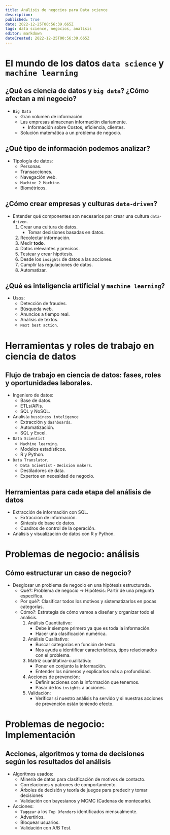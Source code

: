 ```yaml
---
title: Análisis de negocios para Data science
description: 
published: true
date: 2022-12-25T00:56:39.665Z
tags: data science, negocios, analísis
editor: markdown
dateCreated: 2022-12-25T00:56:39.665Z
---
```


# El mundo de los datos `data science` y `machine learning`

## ¿Qué es ciencia de datos y `big data`? ¿Cómo afectan a mi negocio?

- `Big Data`
  - Gran volumen de información.
  - Las empresas almacenan información diariamente.
    - Información sobre Costos, eficiencia, clientes.
  - Solución matemática a un problema de negocio.

## ¿Qué tipo de información podemos analizar?

- Tipología de datos:
  - Personas.
  - Transacciones.
  - Navegación web.
  - `Machine 2 Machine`.
  - Biométricos.

## ¿Cómo crear empresas y culturas `data-driven`?

- Entender qué componentes son necesarios par crear una cultura
  `data-driven`.
  1.  Crear una cultura de datos.
      - Tomar decisiones basadas en datos.
  2.  Recolectar información.
  3.  Medir **todo**.
  4.  Datos relevantes y precisos.
  5.  Testear y crear hipótesis.
  6.  Desde los `insights` de datos a las acciones.
  7.  Cumplir las regulaciones de datos.
  8.  Automatizar.

## ¿Qué es inteligencia artificial y `machine learning`?

- Usos:
  - Detección de fraudes.
  - Búsqueda web.
  - Anuncios a tiempo real.
  - Análisis de textos.
  - `Next best action`.

# Herramientas y roles de trabajo en ciencia de datos

## Flujo de trabajo en ciencia de datos: fases, roles y oportunidades laborales.

- Ingeniero de datos:
  - Base de datos.
  - ETLs/APIs.
  - SQL y NoSQL.
- Analista `bussiness inteligence`
  - Extracción y `dashboards`.
  - Automatización.
  - SQL y Excel.
- `Data Scientist`
  - `Machine learning`.
  - Modelos estadísticos.
  - R y Python.
- `Data Translator`.
  - `Data Scientist` - `Decision makers`.
  - Destiladores de data.
  - Expertos en necesidad de negocio.

## Herramientas para cada etapa del análisis de datos

- Extracción de información con SQL.
  - Extracción de información.
  - Síntesis de base de datos.
  - Cuadros de control de la operación.
- Análisis y visualización de datos con R y Python.

# Problemas de negocio: análisis

## Cómo estructurar un caso de negocio?

- Desglosar un problema de negocio en una hipótesis estructurada.
  - Qué?: Problema de negocio -\> Hipótesis: Partir de una pregunta
    específica.
  - Por qué?: Clasificar todos los motivos y sistematizarlos en pocas
    categorías.
  - Cómo?: Estrategia de cómo vamos a diseñar y organizar todo el
    análisis.
    1.  Análisis Cuantitativo:
        - Debe ir siempre primero ya que es toda la información.
        - Hacer una clasificación numérica.
    2.  Análisis Cualitativo:
        - Buscar categorías en función de texto.
        - Nos ayuda a identificar características, tipos relacionados
          con el problema.
    3.  Matriz cuantitativa-cualitativa:
        - Poner en conjunto la información.
        - Entender los números y explicarlos más a profundidad.
    4.  Acciones de prevención;
        - Definir acciones con la información que tenemos.
        - Pasar de los `insights` a acciones.
    5.  Validación:
        - Verificar si nuestro análisis ha servido y si nuestras
          acciones de prevención están teniendo efecto.

# Problemas de negocio: Implementación

## Acciones, algoritmos y toma de decisiones según los resultados del análisis

- Algoritmos usados:
  - Minería de datos para clasificación de motivos de contacto.
  - Correlaciones y patrones de comportamiento.
  - Árboles de decisión y teoría de juegos para predecir y tomar
    decisiones
  - Validación con bayesianos y MCMC (Cadenas de montecarlo).
- Acciones:
  - `Taggear` a los `Top Ofenders` identificados mensualmente.
  - Advertirlos.
  - Bloquear usuarios.
  - Validación con A/B Test.
